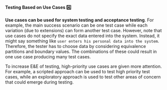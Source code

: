<link rel="stylesheet" href="{{baseUrl}}/css/textbook.css">

<div class="website-content">

<div id="title">

#### Testing Based on Use Cases :four:

</div>

<div id="body">

**Use cases can be used for system testing and acceptance testing**. For example, the main success scenario can be one test case while each variation (due to extensions) can form another test case. However, note that use cases do not specify the exact data entered into the system. Instead, it might say something like `user enters his personal data into the system`. Therefore, the tester has to choose data by considering equivalence partitions and boundary values. The combinations of these could result in one use case producing many test cases.

To increase E&E of testing, high-priority use cases are given more attention. For example, a scripted approach can be used to test high priority test cases, while an exploratory approach is used to test other areas of concern that could emerge during testing.

</div>

<div id="extras">
<div>

</div>
